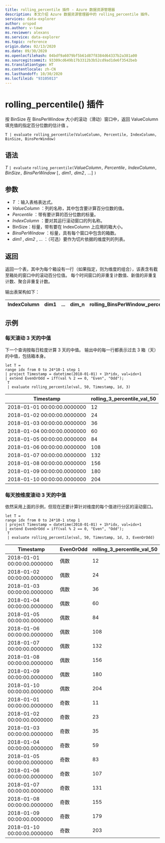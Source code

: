 ```yaml
---
title: rolling_percentile 插件 - Azure 数据资源管理器
description: 本文介绍 Azure 数据资源管理器中的 rolling_percentile 插件。
services: data-explorer
author: orspod
ms.author: v-tawe
ms.reviewer: alexans
ms.service: data-explorer
ms.topic: reference
origin.date: 02/13/2020
ms.date: 09/30/2020
ms.openlocfilehash: 04bdf9a6079bf5b61d87f8384d64337b2a381a00
ms.sourcegitcommit: 93309cd649b17b3312b3b52cd9ad1de6f3542beb
ms.translationtype: HT
ms.contentlocale: zh-CN
ms.lasthandoff: 10/30/2020
ms.locfileid: "93105013"
---
```

# <a name="rolling_percentile-plugin"></a>rolling_percentile() 插件

按 BinSize 在 BinsPerWindow 大小的滚动（滑动）窗口中，返回 ValueColumn 填充值的指定百分位数的估计值  。

```kusto
T | evaluate rolling_percentile(ValueColumn, Percentile, IndexColumn, BinSize, BinsPerWindow)
```

## <a name="syntax"></a>语法

*T* `| evaluate` `rolling_percentile(`*ValueColumn*`,` *Percentile*`,` *IndexColumn*`,` *BinSize*`,` *BinsPerWindow*  [`,` *dim1*`,` *dim2*`,` ...] `)`

## <a name="arguments"></a>参数

* *T* ：输入表格表达式。
* *ValueColumn* ：列的名称，其中包含要计算百分位数的值。 
* *Percentile* ：带有要计算的百分位数的标量。
* *IndexColumn* ：要对其运行滚动窗口的列名称。
* BinSize：标量，带有要在 IndexColumn 上应用的箱大小。
* *BinsPerWindow* ：标量，具有每个窗口中包含的箱数。
* *dim1* , *dim2* , ... ：（可选）要作为切片依据的维度列的列表。

## <a name="returns"></a>返回

返回一个表，其中为每个箱设有一行（如果指定，则为维度的组合），该表含有截至箱处的窗口中的滚动百分位值。 每个时间窗口的非重复计数值、新值的非重复计数、聚合非重复计数。

输出表架构如下：


|IndexColumn|dim1|...|dim_n|rolling_BinsPerWindow_percentile_ValueColumn_Pct
|---|---|---|---|---|


## <a name="examples"></a>示例

### <a name="rolling-3-day-median-value-per-day"></a>每天滚动 3 天的中值 

下一个查询按每日粒度计算 3 天的中值。 输出中的每一行都表示过去 3 箱（天）的中值，包括箱本身。

<!-- csl: https://help.kusto.chinacloudapi.cn:443/Samples -->
```kusto
let T = 
range idx from 0 to 24*10-1 step 1
| project Timestamp = datetime(2018-01-01) + 1h*idx, val=idx+1
| extend EvenOrOdd = iff(val % 2 == 0, "Even", "Odd");
 T  
 | evaluate rolling_percentile(val, 50, Timestamp, 1d, 3)
```

|Timestamp|rolling_3_percentile_val_50|
|---|---|
|2018-01-01 00:00:00.0000000|   12|
|2018-01-02 00:00:00.0000000|   24|
|2018-01-03 00:00:00.0000000|   36|
|2018-01-04 00:00:00.0000000|   60|
|2018-01-05 00:00:00.0000000|   84|
|2018-01-06 00:00:00.0000000|   108|
|2018-01-07 00:00:00.0000000|   132|
|2018-01-08 00:00:00.0000000|   156|
|2018-01-09 00:00:00.0000000|   180|
|2018-01-10 00:00:00.0000000|   204|

### <a name="rolling-3-day-median-value-per-day-by-dimension"></a>每天按维度滚动 3 天的中值

依然采用上面的示例，但现在还要计算针对维度的每个值进行分区的滚动窗口。

<!-- csl: https://help.kusto.chinacloudapi.cn:443/Samples -->
```kusto
let T = 
range idx from 0 to 24*10-1 step 1
| project Timestamp = datetime(2018-01-01) + 1h*idx, val=idx+1
| extend EvenOrOdd = iff(val % 2 == 0, "Even", "Odd");
 T  
 | evaluate rolling_percentile(val, 50, Timestamp, 1d, 3, EvenOrOdd)
```

|Timestamp| EvenOrOdd|  rolling_3_percentile_val_50|
|---|---|---|
|2018-01-01 00:00:00.0000000|   偶数|   12|
|2018-01-02 00:00:00.0000000|   偶数|   24|
|2018-01-03 00:00:00.0000000|   偶数|   36|
|2018-01-04 00:00:00.0000000|   偶数|   60|
|2018-01-05 00:00:00.0000000|   偶数|   84|
|2018-01-06 00:00:00.0000000|   偶数|   108|
|2018-01-07 00:00:00.0000000|   偶数|   132|
|2018-01-08 00:00:00.0000000|   偶数|   156|
|2018-01-09 00:00:00.0000000|   偶数|   180|
|2018-01-10 00:00:00.0000000|   偶数|   204|
|2018-01-01 00:00:00.0000000|   奇数|    11|
|2018-01-02 00:00:00.0000000|   奇数|    23|
|2018-01-03 00:00:00.0000000|   奇数|    35|
|2018-01-04 00:00:00.0000000|   奇数|    59|
|2018-01-05 00:00:00.0000000|   奇数|    83|
|2018-01-06 00:00:00.0000000|   奇数|    107|
|2018-01-07 00:00:00.0000000|   奇数|    131|
|2018-01-08 00:00:00.0000000|   奇数|    155|
|2018-01-09 00:00:00.0000000|   奇数|    179|
|2018-01-10 00:00:00.0000000|   奇数|    203|
